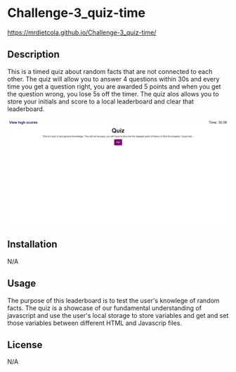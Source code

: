 # Challenge-3_quiz-time

https://mrdietcola.github.io/Challenge-3_quiz-time/

## Description

This is a timed quiz about random facts that are not connected to each other. The quiz will allow you to answer 4 questions within 30s and every time you get a question right, you are awarded 5 points and when you get the question wrong, you lose 5s off the timer. The quiz alos allows you to store your initials and score to a local leaderboard and clear that leaderboard. 

![screenshot](<Screenshot (9).png>)
## Installation

N/A

## Usage

The purpose of this leaderboard is to test the user's knowlege of random facts. The quiz is a showcase of our fundamental understanding of javascript and use the user's local storage to store variables and get and set those variables between different HTML and Javascrip files. 


## License

N/A